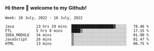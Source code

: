 ### Hi there 👋 welcome to my Github! 

<!--START_SECTION:waka-->
```text
Week: 10 July, 2022 - 16 July, 2022

Java          23 hrs 29 mins  ███████████████████▓░░░░░   78.46 % 
FTL           5 hrs 8 mins    ████▒░░░░░░░░░░░░░░░░░░░░   17.15 % 
IDEA_MODULE   34 mins         ▒░░░░░░░░░░░░░░░░░░░░░░░░   01.90 % 
JavaScript    26 mins         ▒░░░░░░░░░░░░░░░░░░░░░░░░   01.47 % 
HTML          13 mins         ▒░░░░░░░░░░░░░░░░░░░░░░░░   00.75 % 
```
<!--END_SECTION:waka-->
